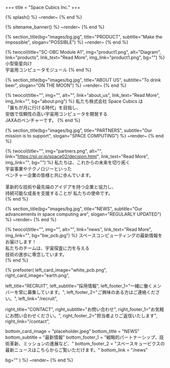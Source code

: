 +++
title = "Space Cubics Inc."
+++

{% splash() %}
~render~
{% end %}

{% sitename_banner() %}
~render~
{% end %}

{% section_title(bg="images/bg.jpg", title="PRODUCT", subtitle="Make the impossible", slogan="POSSIBLE") %}
~render~
{% end %}

{% twocol(title="SC-OBC Module A1", img="product1.png", alt="Diagram", link="products", link_text="Read More", img_link="product1.png", bg="") %}
小型衛星向け <br>
宇宙用コンピュータモジュール 
{% end %}

{% section_title(bg="images/bg.jpg", title="ABOUT US", subtitle="To drink beer", slogan="ON THE MOON") %}
~render~
{% end %}

{% twocol(title="", img="", alt="", link="about_us", link_text="Read More", img_link="", bg="about.png") %}
私たち株式会社 Space Cubics は <br>
「誰もが月に行ける時代」を目指し、<br>
安価で信頼性の高い宇宙用コンピュータを開発する<br>
JAXAのベンチャーです。
{% end %}

{% section_title(bg="images/bg.jpg", title="PARTNERS", subtitle="Our mission is to support", slogan="SPACE COMPUTING") %}
~render~
{% end %}

{% twocol(title="", img="partners.png", alt="", link="https://sii.or.jp/space02/decision.html", link_text="Read More", img_link="", bg="") %}
私たちは、これからの未来を切り拓く <br>
宇宙事業やテクノロジーといった <br>
ベンチャー企業の皆様と共に歩んでいます。 <br>
<br>
革新的な技術や最先端のアイデアを持つ企業と協力し、 <br>
持続可能な成長を支援することが 私たちの使命です。<br>
{% end %}

{% section_title(bg="images/bg.jpg", title="NEWS", subtitle="Our advancements in space computing are", slogan="REGULARLY UPDATED") %}
~render~
{% end %}

{% twocol(title="", img="", alt="", link="news", link_text="Read More", img_link="", bg="bw_pcb.jpg") %}
スペースコンピューティングの最新情報をお届けします！ <br>
私たちのチームは、宇宙探査に力を与える <br>
技術の進歩に専念しています。<br>
{% end %}

{% prefooter(
  left_card_image="white_pcb.png", 
  right_card_image="earth.png",

  left_title="RECRUIT",
  left_subtitle="採用情報",
  left_footer_1="一緒に働くメンバーを常に募集しています。",
  left_footer_2="ご興味のある方はご連絡ください。",
  left_link="/recruit",

  right_title="CONTACT",
  right_subtitle="お問い合わせ",
  right_footer_1="お気軽にお問い合わせください。",
  right_footer_2="担当者よりご返信いたします",
  right_link="/contact",

  bottom_card_image = "placeholder.jpeg"
  bottom_title = "NEWS"
  bottom_subtitle = "最新情報"
  bottom_footer_1 = "戦略的パートナーシップ、技術革新、ミッションの進展など、"
  bottom_footer_2 = "スペースキュービクスの最新ニュースはこちらからご覧いただけます。"
  bottom_link = "/news"

  bg=""
) %}
~render~
{% end %}

